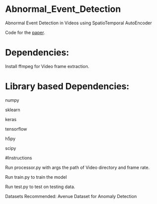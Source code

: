 # Abnormal_Event_Detection
Abnormal Event Detection in Videos using SpatioTemporal AutoEncoder


Code for the [paper](https://arxiv.org/abs/1701.01546).


# Dependencies:


Install ffmpeg for Video frame extraction.


# Library based Dependencies:

numpy

sklearn

keras

tensorflow

h5py

scipy


#Instructions

Run processor.py with args the path of Video directory and frame rate.


Run train.py to train the model


Run test.py to test on testing data.




Datasets Recommended: Avenue Dataset for Anomaly Detection